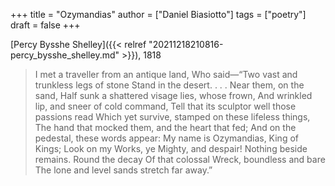 +++
title = "Ozymandias"
author = ["Daniel Biasiotto"]
tags = ["poetry"]
draft = false
+++

[Percy Bysshe Shelley]({{< relref "20211218210816-percy_bysshe_shelley.md" >}}), 1818

> I met a traveller from an antique land,
> Who said—“Two vast and trunkless legs of stone
> Stand in the desert. . . . Near them, on the sand,
> Half sunk a shattered visage lies, whose frown,
> And wrinkled lip, and sneer of cold command,
> Tell that its sculptor well those passions read
> Which yet survive, stamped on these lifeless things,
> The hand that mocked them, and the heart that fed;
> And on the pedestal, these words appear:
> <span class="underline">My name is Ozymandias, King of Kings</span>;
> <span class="underline">Look on my Works, ye Mighty, and despair!
> Nothing beside remains.</span> Round the decay
> Of that colossal Wreck, boundless and bare
> The lone and level sands stretch far away.”
